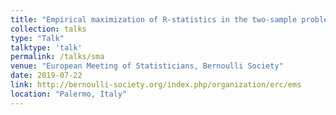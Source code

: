 ```yaml
---
title: "Empirical maximization of R-statistics in the two-sample problem and nonparametric homogeneity tests in high dimension"
collection: talks
type: "Talk"
talktype: 'talk'
permalink: /talks/sma
venue: "European Meeting of Statisticians, Bernoulli Society"
date: 2019-07-22
link: http://bernoulli-society.org/index.php/organization/erc/ems
location: "Palermo, Italy"
---
```


